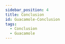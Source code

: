 ```yaml
---
sidebar_position: 4
title: Conclusion
id: Guacamole-Conclusion
tags:
  - Conclusion
  - Guacamole
---
```

